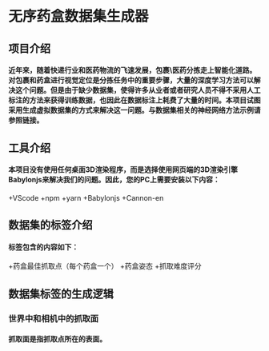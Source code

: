 **无序药盒数据集生成器**
========================
## 项目介绍
#### 近年来，随着快递行业和医药物流的飞速发展，包裹\医药分拣走上智能化道路。对包裹和药盒进行视觉定位是分拣任务中的重要步骤，大量的深度学习方法可以解决这个问题。但是由于缺少数据集，使得许多从业者或者研究人员不得不采用人工标注的方法来获得训练数据，也因此在数据标注上耗费了大量的时间。本项目试图采用生成虚拟数据集的方式来解决这一问题。与数据集相关的神经网络方法示例请参照链接。
## 工具介绍
#### 本项目没有使用任何桌面3D渲染程序，而是选择使用网页端的3D渲染引擎Babylonjs来解决我们的问题。因此，您的PC上需要安装以下内容：
+VScode
+npm
+yarn
+Babylonjs
+Cannon-en
## 数据集的标签介绍
#### 标签包含的内容如下：
+药盒最佳抓取点（每个药盒一个）
+药盒姿态
+抓取难度评分
## 数据集标签的生成逻辑
### 世界中和相机中的抓取面
#### 抓取面是指抓取点所在的表面。